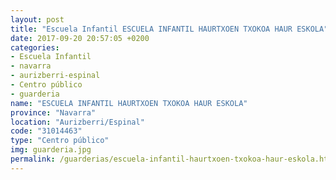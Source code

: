 ```yaml
---
layout: post
title: "Escuela Infantil ESCUELA INFANTIL HAURTXOEN TXOKOA HAUR ESKOLA"
date: 2017-09-20 20:57:05 +0200
categories:
- Escuela Infantil
- navarra
- aurizberri-espinal
- Centro público
- guarderia
name: "ESCUELA INFANTIL HAURTXOEN TXOKOA HAUR ESKOLA"
province: "Navarra"
location: "Aurizberri/Espinal"
code: "31014463"
type: "Centro público"
img: guarderia.jpg
permalink: /guarderias/escuela-infantil-haurtxoen-txokoa-haur-eskola.html
---
```

